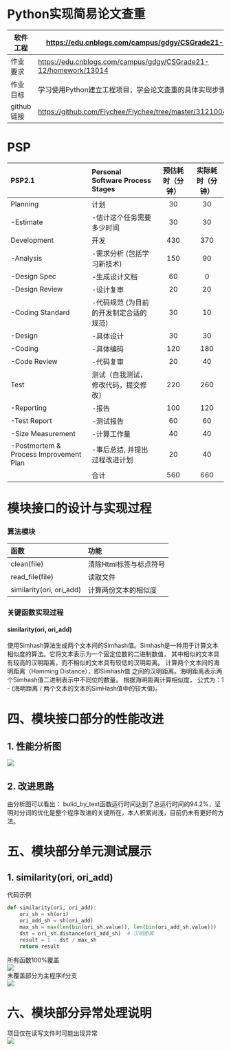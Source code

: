 # Python实现简易论文查重

| 软件工程   | https://edu.cnblogs.com/campus/gdgy/CSGrade21-12                |
| ---------- |-----------------------------------------------------------------|
| 作业要求   | https://edu.cnblogs.com/campus/gdgy/CSGrade21-12/homework/13014 |
| 作业目标   | 学习使用Python建立工程项目，学会论文查重的具体实现步骤                                  |
| github链接 | https://github.com/Flychee/Flychee/tree/master/3121004843                            |

# PSP

| PSP2.1                                 | Personal Software Process Stages       | 预估耗时（分钟） | 实际耗时（分钟） |
| :------------------------------------- | :------------------------------------- | :--------------: | :--------------: |
| Planning                               | 计划                                   |        30        |        30        |
| -Estimate                              | -估计这个任务需要多少时间              |        30        |        30        |
| Development                            | 开发                                   |       430        |       370        |
| -Analysis                              | -需求分析 (包括学习新技术)             |       150        |        90        |
| -Design Spec                           | -生成设计文档                          |        60        |        0         |
| -Design Review                         | -设计复审                              |        20        |        20        |
| -Coding Standard                       | -代码规范 (为目前的开发制定合适的规范) |        30        |        10        |
| -Design                                | -具体设计                              |        30        |        30        |
| -Coding                                | -具体编码                              |       120        |       180        |
| -Code Review                           | -代码复审                              |        20        |        40        |
| Test                                   | 测试（自我测试，修改代码，提交修改）   |       220        |       260        |
| -Reporting                             | -报告                                  |       100        |       120        |
| -Test Report                           | -测试报告                              |        60        |        60        |
| -Size Measurement                      | -计算工作量                            |        40        |        40        |
| -Postmortem & Process Improvement Plan | -事后总结, 并提出过程改进计划          |        20        |        40        |
|                                        | 合计                                   |       560        |       660        |

# 模块接口的设计与实现过程

### 算法模块
| 函数                       | 功能            |
|:-------------------------|:--------------|
| clean(file) | 清除Html标签与标点符号 |
| read_file(file)             | 读取文件          |
| similarity(ori, ori_add)             | 计算两份文本的相似度    |

### 关键函数实现过程

#### similarity(ori, ori_add)
使用Simhash算法生成两个文本间的Simhash值。Simhash是一种用于计算文本相似度的算法。它将文本表示为一个固定位数的二进制数值，
其中相似的文本具有较高的汉明距离，而不相似的文本具有较低的汉明距离。 计算两个文本间的海明距离（Hamming Distance），即Simhash值
之间的汉明距离。海明距离表示两个Simhash值二进制表示中不同位的数量。 根据海明距离计算相似度， 公式为：1 - (海明距离 / 两个文本的文本的SimHash值中的较大值)。


# 四、模块接口部分的性能改进

## 1. 性能分析图

![](https://dingzhen-bucket.oss-cn-guangzhou.aliyuncs.com/cheese-xuebao/202309151236893.png)

## 2. 改进思路

由分析图可以看出：
bulid_by_text函数运行时间达到了总运行时间的94.2%，证明对分词的优化是整个程序改进的关键所在，本人积累尚浅，目前仍未有更好的方法。

# 五、模块部分单元测试展示

## 1. similarity(ori, ori_add)

代码示例

```Python
def similarity(ori, ori_add):
    ori_sh = sh(ori)
    ori_add_sh = sh(ori_add)
    max_sh = max(len(bin(ori_sh.value)), len(bin(ori_add_sh.value)))
    dst = ori_sh.distance(ori_add_sh)  # 汉明距离
    result = 1 - dst / max_sh
    return result
```


所有函数100%覆盖     
![](https://dingzhen-bucket.oss-cn-guangzhou.aliyuncs.com/cheese-xuebao/202309151247592.png)   
未覆盖部分为主程序if分支    
![](https://dingzhen-bucket.oss-cn-guangzhou.aliyuncs.com/cheese-xuebao/202309151248975.png)  
# 六、模块部分异常处理说明

项目仅在读写文件时可能出现异常   
![](https://dingzhen-bucket.oss-cn-guangzhou.aliyuncs.com/cheese-xuebao/202309151249098.png)
